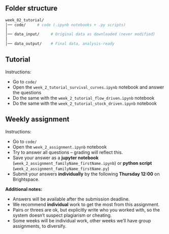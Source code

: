 
## Folder structure


```bash
week_02_tutorial/
│── code/     # code (.ipynb notebooks + .py scripts)
│
│── data_input/     # Original data as downloaded (never modified)
│
│── data_output/    # Final data, analysis-ready
```


## Tutorial

Instructions:
- Go to `code/`
- Open the `week_2_tutorial_survival_curves.ipynb` notebook and answer the questions
- Do the same with the `week_2_tutorial_flow_driven.ipynb` notebook
- Do the same with the `week_2_tutorial_stock_driven.ipynb` notebook


## Weekly assignment

Instructions:
- Go to `code/`
- Open the `week_2_assignment.ipynb` notebook
- Try to answer all questions – grading will reflect this.
- Save your answer as a **jupyter notebook** (`week_2_assignment_familyName_firstName.ipynb`) or **python script** (`week_2_assignment_familyName_firstName.py`)
- Submit your answers **individually** by the following **Thursday 12:00** on Brightspace.

**Additional notes:**
- Answers will be available after the submission deadline.
- We recommend **individual** work to get the most from this assignment.
- Pairs or threes are ok, but explicitly write who you worked with, so the system doesn’t suspect plagiarism or cheating.
- Some weeks will be individual work, other weeks we’ll have group assignments, to diversify.
